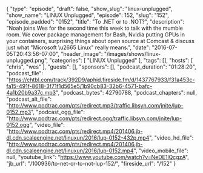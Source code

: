 {
  "type": "episode",
  "draft": false,
  "show_slug": "linux-unplugged",
  "show_name": "LINUX Unplugged",
  "episode": 152,
  "slug": "152",
  "episode_padded": "0152",
  "title": "To .NET or to .NOT?",
  "description": "Noah joins Wes for the second time this week to talk with the mumble room. We cover package management for Bash, Nvidia putting GPUs in your containers, surprising things about open source at Comcast & discuss just what \"Microsoft \u2665 Linux\" really means.",
  "date": "2016-07-05T20:43:56-07:00",
  "header_image": "/images/shows/linux-unplugged.png",
  "categories": [
    "LINUX Unplugged"
  ],
  "tags": [],
  "hosts": [
    "chris",
    "wes"
  ],
  "guests": [],
  "sponsors": [],
  "podcast_duration": "01:28:20",
  "podcast_file": "https://chtbl.com/track/392D9/aphid.fireside.fm/d/1437767933/f31a453c-fa15-491f-8618-3f71f1d565e5/1b90cb83-32b6-4571-bafc-4a1b20b9a37c.mp3",
  "podcast_bytes": 42790788,
  "podcast_chapters": null,
  "podcast_alt_file": "http://www.podtrac.com/pts/redirect.mp3/traffic.libsyn.com/jnite/lup-0152.mp3",
  "podcast_ogg_file": "http://www.podtrac.com/pts/redirect.ogg/traffic.libsyn.com/jnite/lup-0152.ogg",
  "video_file": "http://www.podtrac.com/pts/redirect.mp4/201406.jb-dl.cdn.scaleengine.net/linuxun/2016/lup-0152-432p.mp4",
  "video_hd_file": "http://www.podtrac.com/pts/redirect.mp4/201406.jb-dl.cdn.scaleengine.net/linuxun/2016/lup-0152.mp4",
  "video_mobile_file": null,
  "youtube_link": "https://www.youtube.com/watch?v=NeDE1lQcgzA",
  "jb_url": "/100936/to-net-or-to-not-lup-152/",
  "fireside_url": "/152"
}

